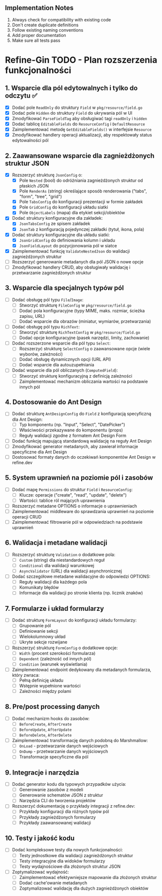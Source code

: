 ## Implementation Notes

1. Always check for compatibility with existing code
2. Don't create duplicate definitions
3. Follow existing naming conventions
4. Add proper documentation
5. Make sure all tests pass 

# Refine-Gin TODO - Plan rozszerzenia funkcjonalności

## 1. Wsparcie dla pól edytowalnych i tylko do odczytu ✅

- [x] Dodać pole `ReadOnly` do struktury `Field` w `pkg/resource/field.go`
- [x] Dodać pole `Hidden` do struktury `Field` do ukrywania pól w UI
- [x] Zmodyfikować `ParseFieldTag` aby obsługiwać tagi `readOnly` i `hidden`
- [x] Dodać tablicę `EditableFields` do `ResourceConfig` i `DefaultResource`
- [x] Zaimplementować metodę `GetEditableFields()` w interfejsie `Resource`
- [x] Zmodyfikować handlery operacji aktualizacji, aby respektowały status edytowalności pól

## 2. Zaawansowane wsparcie dla zagnieżdżonych struktur JSON

- [x] Rozszerzyć strukturę `JsonConfig` o:
  - [x] Pole `Nested` (bool) do odróżniania zagnieżdżonych struktur od płaskich JSON
  - [x] Pole `RenderAs` (string) określające sposób renderowania ("tabs", "form", "tree", "grid")
  - [x] Pole `TabsConfig` do konfiguracji prezentacji w formie zakładek
  - [x] Pole `GridConfig` do konfiguracji układu siatki
  - [x] Pole `ObjectLabels` (mapa) dla etykiet sekcji/obiektów

- [x] Dodać struktury konfiguracyjne dla zakładek:
  - [x] `JsonTabsConfig` ze spisem zakładek
  - [x] `JsonTab` z konfiguracją pojedynczej zakładki (tytuł, ikona, pola)

- [x] Dodać struktury konfiguracyjne dla układu siatki:
  - [x] `JsonGridConfig` do definiowania kolumn i układu
  - [x] `JsonFieldLayout` do pozycjonowania pól w siatce

- [x] Zaimplementować funkcję `ValidateNestedJson` do walidacji zagnieżdżonych struktur
- [ ] Rozszerzyć generowanie metadanych dla pól JSON o nowe opcje
- [ ] Zmodyfikować handlery CRUD, aby obsługiwały walidację i przetwarzanie zagnieżdżonych struktur

## 3. Wsparcie dla specjalnych typów pól

- [ ] Dodać obsługę pól typu `File`/`Image`:
  - [ ] Stworzyć strukturę `FileConfig` w `pkg/resource/field.go`
  - [ ] Dodać pola konfiguracyjne (typy MIME, maks. rozmiar, ścieżka zapisu, URL)
  - [ ] Dodać wsparcie dla obrazów (miniatur, wymiarów, przetwarzania)

- [ ] Dodać obsługę pól typu `RichText`:
  - [ ] Stworzyć strukturę `RichTextConfig` w `pkg/resource/field.go`
  - [ ] Dodać opcje konfiguracyjne (pasek narzędzi, limity, zachowanie)

- [ ] Dodać rozszerzone wsparcie dla pól typu `Select`:
  - [ ] Rozszerzyć strukturę `SelectConfig` o zaawansowane opcje (wiele wyborów, zależności)
  - [ ] Dodać obsługę dynamicznych opcji (URL API)
  - [ ] Dodać wsparcie dla autouzupełniania

- [ ] Dodać wsparcie dla pól obliczanych (`ComputedField`):
  - [ ] Stworzyć strukturę konfiguracyjną z definicją zależności
  - [ ] Zaimplementować mechanizm obliczania wartości na podstawie innych pól

## 4. Dostosowanie do Ant Design

- [ ] Dodać strukturę `AntDesignConfig` do `Field` z konfiguracją specyficzną dla Ant Design:
  - [ ] Typ komponentu (np. "Input", "Select", "DatePicker")
  - [ ] Właściwości przekazywane do komponentu (props)
  - [ ] Reguły walidacji zgodne z formatem Ant Design Form

- [ ] Dodać funkcję mapującą standardową walidację na reguły Ant Design
- [ ] Zmodyfikować generator metadanych, aby zawierał informacje specyficzne dla Ant Design
- [ ] Dostosować formaty danych do oczekiwań komponentów Ant Design w refine.dev

## 5. System uprawnień na poziomie pól i zasobów

- [ ] Dodać mapę `Permissions` do struktur `Field` i `ResourceConfig`:
  - [ ] Klucze: operacje ("create", "read", "update", "delete")
  - [ ] Wartości: tablice ról mających uprawnienia

- [ ] Rozszerzyć metadane OPTIONS o informacje o uprawnieniach
- [ ] Zaimplementować middleware do sprawdzania uprawnień na poziomie operacji CRUD
- [ ] Zaimplementować filtrowanie pól w odpowiedziach na podstawie uprawnień

## 6. Walidacja i metadane walidacji

- [ ] Rozszerzyć strukturę `Validation` o dodatkowe pola:
  - [ ] `Custom` (string) dla niestandardowych reguł
  - [ ] `Conditional` dla walidacji warunkowej
  - [ ] `AsyncValidator` (URL) dla walidacji asynchronicznej

- [ ] Dodać szczegółowe metadane walidacyjne do odpowiedzi OPTIONS:
  - [ ] Reguły walidacji dla każdego pola
  - [ ] Komunikaty błędów
  - [ ] Informacje dla walidacji po stronie klienta (np. licznik znaków)

## 7. Formularze i układ formularzy

- [ ] Dodać strukturę `FormLayout` do konfiguracji układu formularzy:
  - [ ] Grupowanie pól
  - [ ] Definiowanie sekcji
  - [ ] Wielokolumnowy układ
  - [ ] Ukryte sekcje rozwijane

- [ ] Rozszerzyć strukturę `FormConfig` o dodatkowe opcje:
  - [ ] `Width` (procent szerokości formularza)
  - [ ] `Dependent` (zależność od innych pól)
  - [ ] `Condition` (warunek wyświetlania)

- [ ] Zaimplementować endpoint dedykowany dla metadanych formularza, który zwraca:
  - [ ] Pełną definicję układu
  - [ ] Wstępnie wypełnione wartości
  - [ ] Zależności między polami

## 8. Pre/post processing danych

- [ ] Dodać mechanizm hooks do zasobów:
  - [ ] `BeforeCreate`, `AfterCreate`
  - [ ] `BeforeUpdate`, `AfterUpdate`
  - [ ] `BeforeDelete`, `AfterDelete`

- [ ] Zaimplementować transformację danych podobną do Marshmallow:
  - [ ] `OnLoad` - przetwarzanie danych wejściowych
  - [ ] `OnDump` - przetwarzanie danych wyjściowych
  - [ ] Transformacje specyficzne dla pól

## 9. Integracje i narzędzia

- [ ] Dodać generator kodu dla typowych przypadków użycia:
  - [ ] Generowanie zasobów z modeli
  - [ ] Generowanie schematów JSON z struktur
  - [ ] Narzędzia CLI do tworzenia projektów

- [ ] Rozszerzyć dokumentację o przykłady integracji z refine.dev:
  - [ ] Przykłady konfiguracji dla różnych typów pól
  - [ ] Przykłady zagnieżdżonych formularzy
  - [ ] Przykłady zaawansowanej walidacji

## 10. Testy i jakość kodu

- [ ] Dodać kompleksowe testy dla nowych funkcjonalności:
  - [ ] Testy jednostkowe dla walidacji zagnieżdżonych struktur
  - [ ] Testy integracyjne dla widoków formularzy
  - [ ] Testy wydajnościowe dla złożonych struktur JSON

- [ ] Zoptymalizować wydajność:
  - [ ] Zaimplementować efektywniejsze mapowanie dla złożonych struktur
  - [ ] Dodać cache'owanie metadanych
  - [ ] Zoptymalizować walidację dla dużych zagnieżdżonych obiektów 
